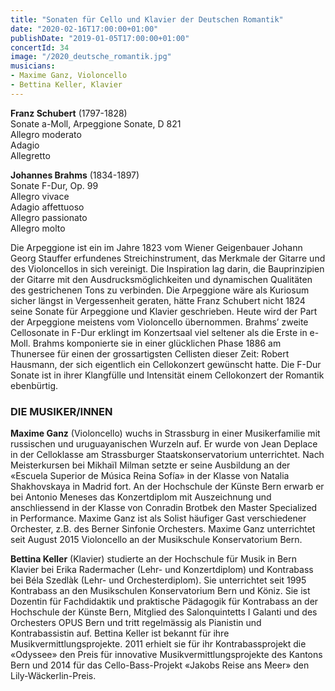 ```yaml
---
title: "Sonaten für Cello und Klavier der Deutschen Romantik"
date: "2020-02-16T17:00:00+01:00"
publishDate: "2019-01-05T17:00:00+01:00"
concertId: 34
image: "/2020_deutsche_romantik.jpg"
musicians:
- Maxime Ganz, Violoncello
- Bettina Keller, Klavier
---
```


__Franz Schubert__ (1797-1828)  
Sonate a-Moll, Arpeggione Sonate, D 821  
Allegro moderato  
Adagio  
Allegretto  

__Johannes Brahms__ (1834-1897)  
Sonate F-Dur, Op. 99  
Allegro vivace  
Adagio affettuoso  
Allegro passionato  
Allegro molto  

Die Arpeggione ist ein im Jahre 1823 vom Wiener Geigenbauer Johann Georg Stauffer erfundenes Streichinstrument,
das Merkmale der Gitarre und des Violoncellos in sich vereinigt. Die Inspiration lag darin, die Bauprinzipien der
Gitarre mit den Ausdrucksmöglichkeiten und dynamischen Qualitäten des gestrichenen Tons zu verbinden. Die Arpeggione
wäre als Kuriosum sicher längst in Vergessenheit geraten, hätte Franz Schubert nicht 1824 seine Sonate für Arpeggione
und Klavier geschrieben. Heute wird der Part der Arpeggione meistens vom Violoncello übernommen. Brahms’ zweite
Cellosonate in F-Dur erklingt im Konzertsaal viel seltener als die Erste in e-Moll. Brahms komponierte sie in einer
glücklichen Phase 1886 am Thunersee für einen der grossartigsten Cellisten dieser Zeit: Robert Hausmann, der sich
eigentlich ein Cellokonzert gewünscht hatte. Die F-Dur Sonate ist in ihrer Klangfülle und Intensität einem Cellokonzert
der Romantik ebenbürtig. 
 
### DIE MUSIKER/INNEN

__Maxime Ganz__ (Violoncello) wuchs in Strassburg in einer Musikerfamilie mit
russischen und uruguayanischen Wurzeln auf. Er wurde von Jean Deplace in
der Celloklasse am Strassburger Staatskonservatorium unterrichtet. Nach
Meisterkursen bei Mikhaïl Milman setzte er seine Ausbildung an der «Escuela
Superior de Música Reina Sofía» in der Klasse von Natalia Shakhovskaya in Madrid
fort. An der Hochschule der Künste Bern erwarb er bei Antonio Meneses das
Konzertdiplom mit Auszeichnung und anschliessend in der Klasse von Conradin Brotbek
den Master Specialized in Performance. Maxime Ganz ist als Solist häufiger Gast
verschiedener Orchester, z.B. des Berner Sinfonie Orchesters. Maxime Ganz unterrichtet
seit August 2015 Violoncello an der Musikschule Konservatorium Bern.

__Bettina Keller__ (Klavier) studierte an der Hochschule für Musik in Bern Klavier bei Erika Radermacher (Lehr-
und Konzertdiplom) und Kontrabass bei Béla Szedlàk (Lehr- und Orchesterdiplom). Sie unterrichtet seit 1995 Kontrabass
an den Musikschulen Konservatorium Bern und Köniz. Sie ist Dozentin für Fachdidaktik und praktische Pädagogik für
Kontrabass an der Hochschule der Künste Bern, Mitglied des Salonquintetts I Galanti und des Orchesters OPUS Bern und
tritt regelmässig als Pianistin und Kontrabassistin auf. Bettina Keller ist bekannt für ihre Musikvermittlungsprojekte.
2011 erhielt sie für ihr Kontrabassprojekt die «Odyssee» den Preis für innovative Musikvermittlungsprojekte des Kantons
Bern und 2014 für das Cello-Bass-Projekt «Jakobs Reise ans Meer» den Lily-Wäckerlin-Preis.
